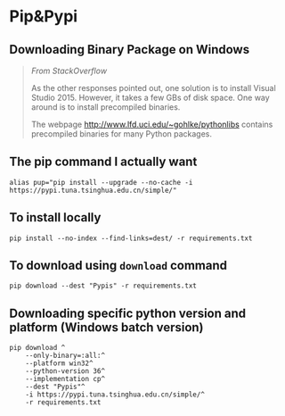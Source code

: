 # Pip&Pypi

## Downloading Binary Package on Windows
> *From StackOverflow*
> 
> As the other responses pointed out, one solution is to install Visual Studio 2015. However, it takes a few GBs of disk space. One way around is to install precompiled binaries. 
> 
> The webpage <http://www.lfd.uci.edu/~gohlke/pythonlibs> contains precompiled binaries for many Python packages.

## The pip command I actually want
```shell
alias pup="pip install --upgrade --no-cache -i https://pypi.tuna.tsinghua.edu.cn/simple/"
```

## To install locally
```
pip install --no-index --find-links=dest/ -r requirements.txt
```

## To download using `download` command
```
pip download --dest "Pypis" -r requirements.txt
```

## Downloading specific python version and platform (Windows batch version)
```
pip download ^
	--only-binary=:all:^
	--platform win32^
	--python-version 36^
	--implementation cp^
	--dest "Pypis"^
	-i https://pypi.tuna.tsinghua.edu.cn/simple/^
	-r requirements.txt
```
